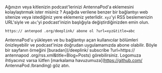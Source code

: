 Ağınızın veya kitlenizin podcast'lerinizi AntennaPod'a eklemesini kolaylaştırmak ister misiniz ? Aşağıda verilene benzer bir bağlantıyı web sitenize veya istediğiniz yere eklemeniz yeterlidir. ` xyz `'yi RSS beslemenizin URL'siyle ve ` abc `'yi podcast'inizin başlığıyla değiştirdiğinizden emin olun.

` https:// antenpod .org/deeplink/ abone ol ?url=xyz&title=abc `

AntennaPod'u yükleyen ve bu bağlantıyı açan kullanıcılar bölümleri önizleyebilir ve podcast'inize doğrudan uygulamamızda abone olabilir. Böyle bir sayfanın örneğini [buradan](/deeplink/ subscribe ?url=https:// antennapod .org/rss.xml&title=Blog+Posts) görebilirsiniz. Logomuza ihtiyacınız varsa lütfen [markalama havuzumuza](https://github.com/ AntennaPod /branding) göz atın.
